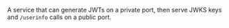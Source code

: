 A service that can generate JWTs on a private port, then serve JWKS keys and `/userinfo` calls on a public port.

